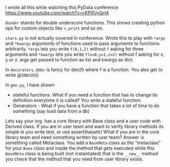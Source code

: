 
I wrote all this while watching this PyData conference <https://www.youtube.com/watch?v=cKPlPJyQrt4>


`dunder` stands for double underscore functions. This shows creating python  ops for custom objects like `+`, `print` and so on.


`stars.py` is not actually covered in conference. Wrote this to play with `*args` and `*kwargs` arguments of functions used to pass arguments to functions arbitrarily. `*args` lets you write `f(0,1,2)` without `f` asking for three arguments and `*kwargs` lets you write `f(x=0,y=1,z=2)` without f asking for x, y or z. args get passed to function as list and kwargs as dict.


In `decorators`, `@dec` is fancy for dec(f) where f is a function. You also get to write @(dec(n))


In `gen.py`, I have shown
- stateful  functions. What if you need a function that has to change its definition everytime it is called? You write a stateful function.
- Generators - What if you have a function that takes a lot of time to do something (say load data from a db)


Lets say your org. has a core library with Base class and a user code with Derived class. If you are in user team and want to verify library methods its simple ie you write test, or use assert(hasattr)
What if you are in the core library team and need something written by user team? Answer is something called Metaclass.
You add a `BaseMeta` class as the "metaclass" for your `Base` class and inside the method that gets executed while this `BaseMeta` class is being built (not instantiated) that is the `__new__` method you check that the method that you need from user library exists.
